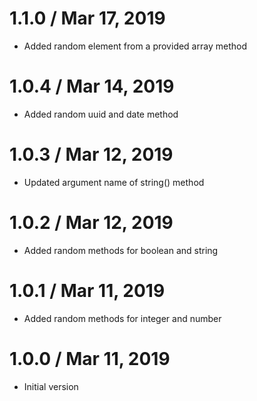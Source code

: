 1.1.0 / Mar 17, 2019
==================
  * Added random element from a provided array method

1.0.4 / Mar 14, 2019
==================
  * Added random uuid and date method

1.0.3 / Mar 12, 2019
==================
  * Updated argument name of string() method

1.0.2 / Mar 12, 2019
==================
  * Added random methods for boolean and string

1.0.1 / Mar 11, 2019
==================
  * Added random methods for integer and number

1.0.0 / Mar 11, 2019
==================
  * Initial version
